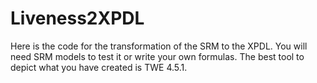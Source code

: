 Liveness2XPDL
=============

Here is the code for the transformation of the SRM to the XPDL.
You will need SRM models to test it or write your own formulas.
The best tool to depict what you have created is TWE 4.5.1.
